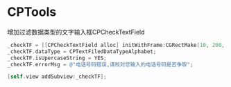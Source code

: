 # CPTools

增加过滤数据类型的文字输入框CPCheckTextField

```objective-c
_checkTF = [[CPCheckTextField alloc] initWithFrame:CGRectMake(10, 200, 300, 40)];
_checkTF.dataType = CPTextFiledDataTypeAlphabet;
_checkTF.isUpercaseString = YES;
_checkTF.errorMsg = @"电话号码错误,请校对您输入的电话号码是否争取";

[self.view addSubview:_checkTF];
```
    
